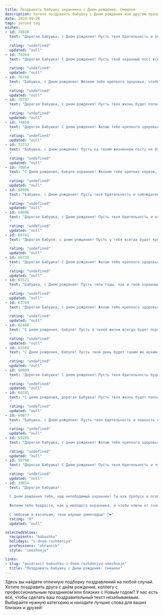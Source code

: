 ```yaml
---
title: Поздравить бабушку охранника c Днем рождения. Смешное
description: Хотите поздравить бабушку c Днем рождения или другим праздником? Наш ИИ создаст незабываемое поздравление, а вы обязательно выделитесь среди других.  
date: 2024-09-20
tags: second tag
wishes:
- id: 78828
  text: "Дорогая Бабушка, с Днём рождения! Пусть твоя бдительность и опыт охранника всегда будут на высоте, даже когда речь идёт о том, чтобы не дать внукам съесть последний кусок торта! Желаем тебе крепкого здоровья, чтобы ты могла еще долго охранять нас от всех бед, и, конечно, чтобы у тебя всегда было время на вкусные пироги!
  "
  rating: "undefined"
  updated: "null"
- id: 78264
  text: "Дорогая Бабушка! С Днем рождения! Пусть твой охранный пост всегда будет спокойным, а единственные \"нарушители\" - это любимые внуки, которые приходят за вкусным пирогом! 🎂🎉
  "
  rating: "undefined"
  updated: "null"
- id: 76748
  text: "Бабушка, с Днем рождения! Желаем тебе крепкого здоровья, чтобы ты могла и дальше держать всех в узде, как опытный охранник! Пусть каждый день будет наполнен радостью, а пенсия - щедрыми бонусами! 🥳
  "
  rating: "undefined"
  updated: "null"
- id: 76747
  text: "Дорогая бабушка, с днем рождения! Пусть твоя жизнь будет полна ярких красок, как палитра охранника.  🎉  А  в качестве подарка желаю тебе не  сюрпризов, а только спокойных дней и крепкого здоровья! 🥳
  "
  rating: "undefined"
  updated: "null"
- id: 74050
  text: "Дорогая Бабушка! С днем рождения! Желаю тебе крепкого здоровья, чтобы ты еще много лет могла охранять нас от всех бед и невзгод, как настоящий профессиональный охранник! Пусть твоя жизнь будет полна радости, а твой дом – безопасным и уютным! 😄
  "
  rating: "undefined"
  updated: "null"
- id: 72732
  text: "Бабушка, с днем рождения! Пусть на твоем жизненном посту не будет никаких тревожных сигналов, а только покой и радость! Пусть все вокруг будет спокойно и безопасно, как на охраняемом объекте, где ты - главный начальник! 😊🎉
  "
  rating: "undefined"
  updated: "null"
- id: 70954
  text: "С Днем рождения, бабуля-охранник! Желаем тебе крепких нервов, чтобы выдерживать все \"нарушители\" и \"подозреваемых\", а  еще - острых глаз, чтобы не пропустить ни одного \"преступления\" против твоего праздничного стола! 😉🎂🎉
  "
  rating: "undefined"
  updated: "null"
- id: 68996
  text: "Бабушка, с Днем рождения! Пусть твоя бдительность и наблюдательность всегда будут на высоте, а охраняемая территория – самой безопасной в мире, даже от праздничного тортика! 🎂🎉
  "
  rating: "undefined"
  updated: "null"
- id: 68096
  text: "Дорогая Бабушка, с Днем рождения! Пусть твоя бдительность и наблюдательность будут такими же острыми, как и твой охранный взгляд, но при этом  тебе всегда будет хватать времени на добрые дела и вкусные пирожки!
  "
  rating: "undefined"
  updated: "null"
- id: 66741
  text: "Дорогая бабуля, с днем рождения! Пусть у тебя всегда будет крепкое здоровье, чтобы ты могла охранять нас от всех невзгод, как настоящий профи!  😜  Желаем тебе, чтобы твоя \"зона ответственности\" была полна любви, а \"объект охраны\" - счастлив и здоров! 😉
  "
  rating: "undefined"
  updated: "null"
- id: 66739
  text: "Дорогая Бабушка! С Днем рождения! Желаю тебе крепкого здоровья, чтобы ты могла продолжать охранять наш покой от всех злоумышленников, будь то соседский кот или залетный воробей. 😜 Пусть твоя бдительность всегда будет на высоте, а улыбка - ещё ярче! 🎉
  "
  rating: "undefined"
  updated: "null"
- id: 65521
  text: "Бабушка, с Днем рождения! Пусть твои годы, как и твой охранный пост, будут полны спокойствия, а хулиганы и злоумышленники обходят тебя стороной!
  "
  rating: "undefined"
  updated: "null"
- id: 63769
  text: "Дорогая Бабушка, с днем рождения! Желаю тебе крепкого здоровья, чтобы ты могла и дальше всех держать в узде, как опытный охранник! Пусть твоя пенсия будет такой же внушительной, как твоя бдительность, а жизнь - такой же яркой, как сигнальные светофоры! 😁🎉
  "
  rating: "undefined"
  updated: "null"
- id: 62488
  text: "С днем рождения, бабуля! Пусть в твоей жизни всегда будет порядок, как на объекте, который ты охраняешь! И пусть все твои \"нарушители\" будут милыми и безобидными, а \"незваные гости\" - только с добрыми намерениями! 😁🥳
  "
  rating: "undefined"
  updated: "null"
- id: 61504
  text: "С Днем рождения, бабуля! Пусть твой день будет таким же ярким и позитивным, как твой фирменный \"огнетушитель\" на случай неадекватных соседей. 🥳
  "
  rating: "undefined"
  updated: "null"
- id: 60999
  text: "Дорогая бабушка! С днем рождения! Пусть твоя бдительность будет такой же острой, как твой взгляд, а твоя скорость реакции - такой же молниеносной, как твой пендель! Желаю тебе крепкого здоровья, чтобы ты могла и дальше охранять нас от всех невзгод и проказников! 🥳
  "
  rating: "undefined"
  updated: "null"
- id: 60281
  text: "С днем рождения, дорогая Бабушка! Пусть твоя жизнь будет полна не только радости, но и приключений! Главное, чтобы никто не вздумал взломать твою неприступную крепость, охраняемую с любовью и заботой. 😉
  "
  rating: "undefined"
  updated: "null"
- id: 60077
  text: "Бабушка, с Днем рождения! Пусть твоя бдительность и ловкость в охране сладких пирогов от внуков остаются на высоте, а твой авторитет внушает страх только самым вредным мошкам! 😜🎉
  "
  rating: "undefined"
  updated: "null"
- id: 59285
  text: "Дорогая бабушка, с днем рождения! Желаю тебе крепкого здоровья, чтобы ты могла не только охранять свой дом от грабителей, но и от всех напастей, которые подстерегают нас на жизненном пути! 🎉🥳😂
  "
  rating: "undefined"
  updated: "null"
- id: 58790
  text: "Дорогая Бабушка! С Днем рождения! Пусть твоя бдительность и чутье охранника никогда не подводят тебя, даже когда речь идет о внуках, пытающихся украсть кусочек торта! 🍰😜
  "
  rating: "undefined"
  updated: "null"
- id: 39054
  text: "Дорогая бабушка!
  
  С днем рождения тебя, наш непобедимый охранник! Ты как пропуск в особый мир — всегда на страже добра и порядка в нашей семье. Пусть каждый твой день будет полон радости, как лучшее дежурство, а тревоги обходят стороной, как злоумышленник от твоего взгляда!
  
  Желаем тебе бодрости, как у молодого охранника, и чтобы ключи от счастья всегда были при тебе! Пускай здоровье будет крепким, а настроению позавидует самая стойкая система безопасности. В конце концов, кто еще сможет остановить время своим обаянием и юмором?
  
  С любовью и весельем, твои верные домочадцы! 🎉❤️"
  rating: "0"
  updated: "null"

selectedValues:
  recipients: "babushku"
  holidays: "s-dnem-rozhdeniya"
  professions: "ohrannik"
  style: "smeshnoje"

links:
- slug: "pozdravit-babushku-s-dnem-rozhdeniya-smeshnoje"
  title: "Поздравить бабушку c Днем рождения. Смешное"
---
```


Здесь вы найдете отличную подборку поздравлений на любой случай. 
Хотите поздравить друга с днём рождения, коллегу с профессиональным праздником или близких с Новым годом? У нас есть всё, чтобы сделать ваш поздравительный текст незабываемым. Выбирайте нужную категорию и находите лучшие слова для ваших близких и друзей!
